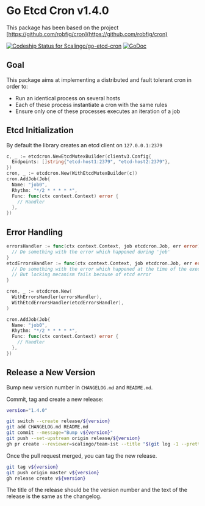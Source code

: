 # Go Etcd Cron v1.4.0

This package has been based on the project [https://github.com/robfig/cron](https://github.com/robfig/cron)

[ ![Codeship Status for Scalingo/go-etcd-cron](https://app.codeship.com/projects/36ea06c0-9bc8-0135-7b7d-329e62b9d6c9/status?branch=master)](https://app.codeship.com/projects/252777)
[![GoDoc](http://godoc.org/github.com/Scalingo/go-etcd-cron?status.png)](http://godoc.org/github.com/Scalingo/go-etcd-cron)

## Goal

This package aims at implementing a distributed and fault tolerant cron in order to:

* Run an identical process on several hosts
* Each of these process instantiate a cron with the same rules
* Ensure only one of these processes executes an iteration of a job

## Etcd Initialization

By default the library creates an etcd client on `127.0.0.1:2379`

```go
c, _ := etcdcron.NewEtcdMutexBuilder(clientv3.Config{
  Endpoints: []string{"etcd-host1:2379", "etcd-host2:2379"},
})
cron, _ := etcdcron.New(WithEtcdMutexBuilder(c))
cron.AddJob(Job{
  Name: "job0",
  Rhythm: "*/2 * * * * *",
  Func: func(ctx context.Context) error {
    // Handler
  },
})
```

## Error Handling

```go
errorsHandler := func(ctx context.Context, job etcdcron.Job, err error) {
  // Do something with the error which happened during 'job'
}
etcdErrorsHandler := func(ctx context.Context, job etcdcron.Job, err error) {
  // Do something with the error which happened at the time of the execution of 'job'
  // But locking mecanism fails because of etcd error
}

cron, _ := etcdcron.New(
  WithErrorsHandler(errorsHandler),
  WithEtcdErrorsHandler(etcdErrorsHandler),
)

cron.AddJob(Job{
  Name: "job0",
  Rhythm: "*/2 * * * * *",
  Func: func(ctx context.Context) error {
    // Handler
  },
})
```

## Release a New Version

Bump new version number in `CHANGELOG.md` and `README.md`.

Commit, tag and create a new release:

```sh
version="1.4.0"

git switch --create release/${version}
git add CHANGELOG.md README.md
git commit --message="Bump v${version}"
git push --set-upstream origin release/${version}
gh pr create --reviewer=scalingo/team-ist --title "$(git log -1 --pretty=%B)"
```

Once the pull request merged, you can tag the new release.

```sh
git tag v${version}
git push origin master v${version}
gh release create v${version}
```

The title of the release should be the version number and the text of the release is the same as the changelog.

